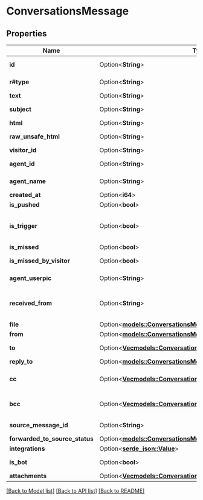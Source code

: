 # ConversationsMessage

## Properties

Name | Type | Description | Notes
------------ | ------------- | ------------- | -------------
**id** | Option<**String**> | Message ID. It can be used for further manipulations with the message. | [optional]
**r#type** | Option<**String**> | `\"agent\"` for agents’ messages, `\"visitor\"` for visitors’ messages. | [optional]
**text** | Option<**String**> | Message text or name of the attached file | [optional]
**subject** | Option<**String**> | The subject line of the email message (only for messages sent to email threads). | [optional]
**html** | Option<**String**> | The HTML content of the message. | [optional]
**raw_unsafe_html** | Option<**String**> | Unescaped HTML content of the message (may include unsafe HTML). | [optional]
**visitor_id** | Option<**String**> | visitor’s ID | [optional]
**agent_id** | Option<**String**> | ID of the agent on whose behalf the message was sent (only in messages sent by an agent). | [optional]
**agent_name** | Option<**String**> | Agent’s name as displayed to the visitor. Only in the messages sent by an agent. | [optional]
**created_at** | Option<**i64**> | Timestamp in milliseconds. | [optional]
**is_pushed** | Option<**bool**> | `true` for pushed messages | [optional]
**is_trigger** | Option<**bool**> | `true` for automatic messages from “Targeted chats & triggers” and API (https://developers.brevo.com/docs/javascript-api-reference#sendautomessage) | [optional]
**is_missed** | Option<**bool**> | `true` for missed and offline messages. | [optional]
**is_missed_by_visitor** | Option<**bool**> | `true` for unread agent’s messages in finished chats. | [optional]
**agent_userpic** | Option<**String**> | Only set if the agent has uploaded a profile picture. | [optional]
**received_from** | Option<**String**> | In two-way integrations, messages sent via REST API can be marked with receivedFrom property and then filtered out when received in a webhook to avoid infinite loop. | [optional]
**file** | Option<[**models::ConversationsMessageFile**](ConversationsMessage_file.md)> |  | [optional]
**from** | Option<[**models::ConversationsMessageFrom**](ConversationsMessage_from.md)> |  | [optional]
**to** | Option<[**Vec<models::ConversationsMessageToInner>**](ConversationsMessage_to_inner.md)> | An array containing details of the recipients (applicable only to messages in email threads). | [optional]
**reply_to** | Option<[**models::ConversationsMessageReplyTo**](ConversationsMessage_replyTo.md)> |  | [optional]
**cc** | Option<[**Vec<models::ConversationsMessageToInner>**](ConversationsMessage_to_inner.md)> | An array containing details of the carbon copy (CC) recipients (applicable only to messages in email threads). | [optional]
**bcc** | Option<[**Vec<models::ConversationsMessageToInner>**](ConversationsMessage_to_inner.md)> | An array containing details of the blind carbon copy (BCC) recipients (applicable only to messages in email threads). | [optional]
**source_message_id** | Option<**String**> | The ID of the message assigned by the integration source. | [optional]
**forwarded_to_source_status** | Option<[**models::ConversationsMessageForwardedToSourceStatus**](ConversationsMessage_forwardedToSourceStatus.md)> |  | [optional]
**integrations** | Option<[**serde_json::Value**](.md)> | Integration details. | [optional]
**is_bot** | Option<**bool**> | `true` for automated messages generated by an AI bot. | [optional]
**attachments** | Option<[**Vec<models::ConversationsMessageAttachmentsInner>**](ConversationsMessage_attachments_inner.md)> | An array of file attachments. | [optional]

[[Back to Model list]](../README.md#documentation-for-models) [[Back to API list]](../README.md#documentation-for-api-endpoints) [[Back to README]](../README.md)


